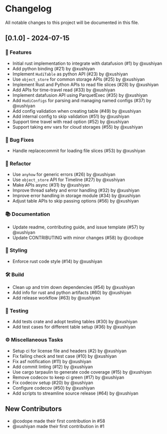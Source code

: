 <!--
  ~ Licensed to the Apache Software Foundation (ASF) under one
  ~ or more contributor license agreements.  See the NOTICE file
  ~ distributed with this work for additional information
  ~ regarding copyright ownership.  The ASF licenses this file
  ~ to you under the Apache License, Version 2.0 (the
  ~ "License"); you may not use this file except in compliance
  ~ with the License.  You may obtain a copy of the License at
  ~
  ~   http://www.apache.org/licenses/LICENSE-2.0
  ~
  ~ Unless required by applicable law or agreed to in writing,
  ~ software distributed under the License is distributed on an
  ~ "AS IS" BASIS, WITHOUT WARRANTIES OR CONDITIONS OF ANY
  ~ KIND, either express or implied.  See the License for the
  ~ specific language governing permissions and limitations
  ~ under the License.
-->

# Changelog

All notable changes to this project will be documented in this file.

## [0.1.0] - 2024-07-15

### 🚀 Features

- Initial rust implementation to integrate with datafusion (#1) by @xushiyan
- Add python binding (#21) by @xushiyan
- Implement `HudiTable` as python API (#23) by @xushiyan
- Use `object_store` for common storage APIs (#25) by @xushiyan
- Implement Rust and Python APIs to read file slices (#28) by @xushiyan
- Add APIs for time-travel read (#33) by @xushiyan
- Implement datafusion API using ParquetExec (#35) by @xushiyan
- Add `HudiConfigs` for parsing and managing named configs (#37) by @xushiyan
- Add config validation when creating table (#49) by @xushiyan
- Add internal config to skip validation (#51) by @xushiyan
- Support time travel with read option (#52) by @xushiyan
- Support taking env vars for cloud storages (#55) by @xushiyan

### 🐛 Bug Fixes

- Handle replacecommit for loading file slices (#53) by @xushiyan

### 🚜 Refactor

- Use `anyhow` for generic errors (#26) by @xushiyan
- Use `object_store` API for Timeline (#27) by @xushiyan
- Make APIs async (#31) by @xushiyan
- Improve thread safety and error handling (#32) by @xushiyan
- Improve error handling in storage module (#34) by @xushiyan
- Adjust table APIs to skip passing options (#56) by @xushiyan

### 📚 Documentation

- Update readme, contributing guide, and issue template (#57) by @xushiyan
- Update CONTRIBUTING with minor changes (#58) by @codope

### 🎨 Styling

- Enforce rust code style (#14) by @xushiyan

### 🛠️ Build

- Clean up and trim down dependencies (#54) by @xushiyan
- Add info for rust and python artifacts (#60) by @xushiyan
- Add release workflow (#63) by @xushiyan

### 🧪 Testing

- Add tests crate and adopt testing tables (#30) by @xushiyan
- Add test cases for different table setup (#36) by @xushiyan

### ⚙️ Miscellaneous Tasks

- Setup ci for license file and headers (#2) by @xushiyan
- Fix failing check and test case (#10) by @xushiyan
- Fix asf notification (#11) by @xushiyan
- Add commit linting (#12) by @xushiyan
- Use cargo tarpaulin to generate code coverage (#15) by @xushiyan
- Remove codecov to keep ci green (#17) by @xushiyan
- Fix codecov setup (#20) by @xushiyan
- Configure codecov (#50) by @xushiyan
- Add scripts to streamline source release (#64) by @xushiyan

## New Contributors

* @codope made their first contribution in #58
* @xushiyan made their first contribution in #1

<!-- generated by git-cliff -->
